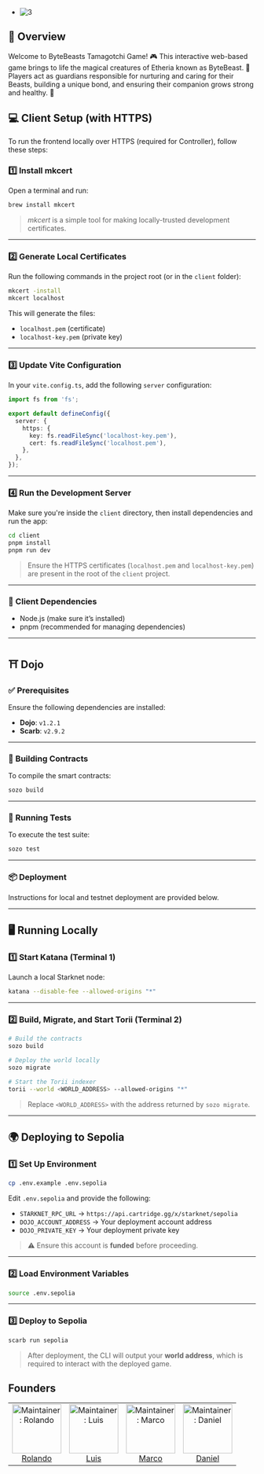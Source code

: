 - ![3](https://github.com/user-attachments/assets/e30e3a5e-7b10-4295-9c44-a7c0d5782d58)

## 🌟 Overview
Welcome to ByteBeasts Tamagotchi Game! 🎮 This interactive web-based game brings to life the magical creatures of Etheria known as ByteBeast. 🐾 Players act as guardians responsible for nurturing and caring for their Beasts, building a unique bond, and ensuring their companion grows strong and healthy. 💖

## 💻 Client Setup (with HTTPS)

To run the frontend locally over HTTPS (required for Controller), follow these steps:

### 1️⃣ Install mkcert  

Open a terminal and run:

```bash
brew install mkcert
```

> _mkcert_ is a simple tool for making locally-trusted development certificates.

---

### 2️⃣ Generate Local Certificates  

Run the following commands in the project root (or in the `client` folder):

```bash
mkcert -install
mkcert localhost
```

This will generate the files:  
- `localhost.pem` (certificate)  
- `localhost-key.pem` (private key)

---

### 3️⃣ Update Vite Configuration  

In your `vite.config.ts`, add the following `server` configuration:

```ts
import fs from 'fs';

export default defineConfig({
  server: {
    https: {
      key: fs.readFileSync('localhost-key.pem'),
      cert: fs.readFileSync('localhost.pem'),
    },
  },
});
```

---

### 4️⃣ Run the Development Server  

Make sure you're inside the `client` directory, then install dependencies and run the app:

```bash
cd client
pnpm install
pnpm run dev
```

> Ensure the HTTPS certificates (`localhost.pem` and `localhost-key.pem`) are present in the root of the `client` project.

---

### 🧱 Client Dependencies

- Node.js (make sure it’s installed)
- pnpm (recommended for managing dependencies)

---
## ⛩️ Dojo

### ✅ Prerequisites  
Ensure the following dependencies are installed:

- **Dojo**: `v1.2.1`  
- **Scarb**: `v2.9.2`

---

### 🔨 Building Contracts  
To compile the smart contracts:

```bash
sozo build
```

---

### 🧪 Running Tests  
To execute the test suite:

```bash
sozo test
```

---

### 📦 Deployment  
Instructions for local and testnet deployment are provided below.

---

## 🖥️ Running Locally  

### 1️⃣ Start Katana (Terminal 1)  
Launch a local Starknet node:

```bash
katana --disable-fee --allowed-origins "*"
```

---

### 2️⃣ Build, Migrate, and Start Torii (Terminal 2)  

```bash
# Build the contracts
sozo build

# Deploy the world locally
sozo migrate

# Start the Torii indexer
torii --world <WORLD_ADDRESS> --allowed-origins "*"
```

> Replace `<WORLD_ADDRESS>` with the address returned by `sozo migrate`.

---

## 🌍 Deploying to Sepolia  

### 1️⃣ Set Up Environment  

```bash
cp .env.example .env.sepolia
```

Edit `.env.sepolia` and provide the following:

- `STARKNET_RPC_URL` → `https://api.cartridge.gg/x/starknet/sepolia`  
- `DOJO_ACCOUNT_ADDRESS` → Your deployment account address  
- `DOJO_PRIVATE_KEY` → Your deployment private key  

> ⚠️ Ensure this account is **funded** before proceeding.

---

### 2️⃣ Load Environment Variables  

```bash
source .env.sepolia
```

---

### 3️⃣ Deploy to Sepolia  

```bash
scarb run sepolia
```

> After deployment, the CLI will output your **world address**, which is required to interact with the deployed game.


## Founders
<table>
  <tr>
    <td align="center">
      <img src="client/src/assets/img/rolo.jpg" width="100px;" alt="Maintainer: Rolando"/>
      <br />
      <a href="https://t.me/roloxworld">Rolando</a>
      <br />
    </td>
    <td align="center">
      <img src="client/src/assets/img/Luis.png" width="100px;" alt="Maintainer: Luis"/>
      <br />
      <a href="https://t.me/devjimenezz22">Luis</a>
      <br />
    </td>
    <td align="center">
      <img src="client/src/assets/img/marco.jpeg" width="100px;" alt="Maintainer: Marco"/>
      <br />
      <a href="https://t.me/coxmar23">Marco</a>
      <br />
    </td>
    <td align="center">
      <img src="client/src/assets/img/daniel.jpeg" width="100px;" alt="Maintainer: Daniel"/>
      <br />
      <a href="https://t.me/danielcdz">Daniel</a>
      <br />
    </td>
  </tr>
</table>

